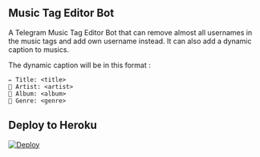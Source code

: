 ## Music Tag Editor Bot

A Telegram Music Tag Editor Bot that can remove almost all usernames in the music tags and add own username instead. It can also add a dynamic caption to musics.


The dynamic caption will be in this format :
```
✏️ Title: <title>
👤 Artist: <artist>
💽 Album: <album>
🎼 Genre: <genre>
```
## Deploy to Heroku
[![Deploy](https://www.herokucdn.com/deploy/button.svg)](https://heroku.com/deploy?template=https://github.com/samadii/AutoMusicTagEditor)






